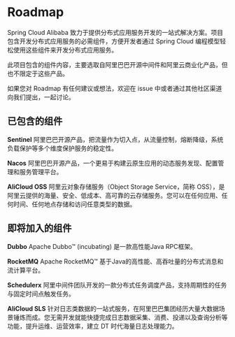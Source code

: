 # Roadmap

Spring Cloud Alibaba 致力于提供分布式应用服务开发的一站式解决方案。项目包含开发分布式应用服务的必需组件，方便开发者通过 Spring Cloud 编程模型轻松使用这些组件来开发分布式应用服务。

此项目包含的组件内容，主要选取自阿里巴巴开源中间件和阿里云商业化产品，但也不限定于这些产品。

如果您对 Roadmap 有任何建议或想法，欢迎在 issue 中或者通过其他社区渠道向我们提出，一起讨论。


## 已包含的组件

**Sentinel**
阿里巴巴开源产品，把流量作为切入点，从流量控制，熔断降级，系统负载保护等多个维度保护服务的稳定性。

**Nacos**
阿里巴巴开源产品，一个更易于构建云原生应用的动态服务发现、配置管理和服务管理平台。

**AliCloud OSS**
阿里云对象存储服务（Object Storage Service，简称 OSS），是阿里云提供的海量、安全、低成本、高可靠的云存储服务。您可以在任何应用、任何时间、任何地点存储和访问任意类型的数据。

## 即将加入的组件
**Dubbo**
Apache Dubbo™ (incubating) 是一款高性能Java RPC框架。

**RocketMQ**
Apache RocketMQ™ 基于Java的高性能、高吞吐量的分布式消息和流计算平台。

**Schedulerx**
阿里中间件团队开发的一款分布式任务调度产品，支持周期性的任务与固定时间点触发任务。

**AliCloud SLS**
针对日志类数据的一站式服务，在阿里巴巴集团经历大量大数据场景锤炼而成。您无需开发就能快捷完成日志数据采集、消费、投递以及查询分析等功能，提升运维、运营效率，建立 DT 时代海量日志处理能力。